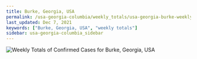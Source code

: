 ```yaml
---
title: Burke, Georgia, USA
permalink: /usa-georgia-columbia/weekly_totals/usa-georgia-burke-weekly_totals.html
last_updated: Dec 7, 2021
keywords: ["Burke, Georgia, USA", "weekly totals"]
sidebar: usa-georgia-columbia_sidebar
---
```


![Weekly Totals of Confirmed Cases for Burke, Georgia, USA](/covid_tracker/images/graphs/usa-georgia-burke-weekly_totals_graph.png)
